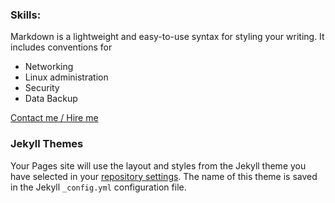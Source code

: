 ### Skills:

Markdown is a lightweight and easy-to-use syntax for styling your writing. It includes conventions for


- Networking
- Linux administration
- Security
- Data Backup

[Contact me / Hire me](https://github.com/dawidgalezewski/netflow.expert/settings/pages)


### Jekyll Themes

Your Pages site will use the layout and styles from the Jekyll theme you have selected in your [repository settings](https://github.com/dawidgalezewski/netflow.expert/settings/pages). The name of this theme is saved in the Jekyll `_config.yml` configuration file.
